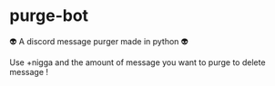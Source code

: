 # purge-bot
👽 A discord message purger made in python 👽


Use +nigga and the amount of message you want to purge to delete message !

